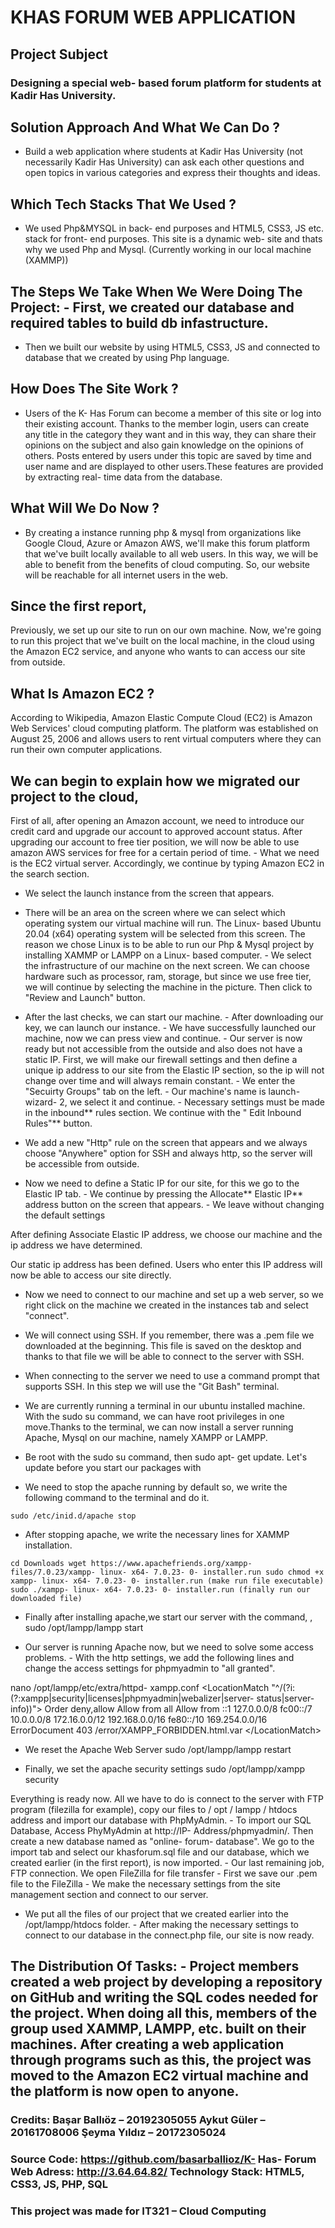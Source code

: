 # KHAS FORUM WEB APPLICATION
## Project Subject 
### Designing a special web- based forum platform for students at Kadir Has University.

## Solution Approach And What We Can Do ?

- Build a web application where students at Kadir Has University (not necessarily Kadir Has University) can ask each other questions and open topics in various categories and express their thoughts and ideas.

## Which Tech Stacks That We Used ?

- We used Php&MYSQL in back- end purposes and HTML5, CSS3, JS etc. stack for front- end purposes. This site is a dynamic web- site and thats why we used Php and Mysql. (Currently working in our local machine (XAMMP))

## The Steps We Take When We Were Doing The Project: - First, we created our database and required tables to build db infastructure.

- Then we built our website by using HTML5, CSS3, JS and connected to database that we created by using Php language.

## How Does The Site Work ?

- Users of the K- Has Forum can become a member of this site or log into their existing account. Thanks to the member login, users can create any title in the category they want and in this way, they can share their opinions on the subject and also gain knowledge on the opinions of others. Posts entered by users under this topic are saved by time and user name and are displayed to other users.These features are provided by extracting real- time data from the database.

## What Will We Do Now ?

- By creating a instance running php & mysql from organizations like Google Cloud, Azure or Amazon AWS, we'll make this forum platform that we've built locally available to all web users. In this way, we will be able to benefit from the benefits of cloud computing. So, our website will be reachable for all internet users in the web.

## Since the first report,

Previously, we set up our site to run on our own machine. Now, we're going to run this project that we've built on the local machine, in the cloud using the Amazon EC2 service, and anyone who wants to can access our site from outside.

## What Is Amazon EC2 ?

According to Wikipedia, Amazon Elastic Compute Cloud (EC2) is Amazon Web Services' cloud computing platform. The platform was established on August 25, 2006 and allows users to rent virtual computers where they can run their own computer applications.

## We can begin to explain how we migrated our project to the cloud,

First of all, after opening an Amazon account, we need to introduce our credit card and upgrade our account to approved account status.
After upgrading our account to free tier position, we will now be able to use amazon AWS services for free for a certain period of time. - What we need is the EC2 virtual server. Accordingly, we continue by typing Amazon EC2 in the search section.
- We select the launch instance from the screen that appears.

- There will be an area on the screen where we can select which operating system our virtual machine will run. The Linux- based Ubuntu 20.04 (x64) operating system will be selected from this screen. The reason we chose Linux is to be able to run our Php & Mysql project by installing XAMMP or LAMPP on a Linux- based computer. - We select the infrastructure of our machine on the next screen. We can choose hardware such as processor, ram, storage, but since we use free tier, we will continue by selecting the machine in the picture. Then click to "Review and Launch" button.

- After the last checks, we can start our machine. - After downloading our key, we can launch our instance. - We have successfully launched our machine, now we can press view and continue. - Our server is now ready but not accessible from the outside and also does not have a static IP. First, we will make our firewall settings and then define a unique ip address to our site from the Elastic IP section, so the ip will not change over time and will always remain constant. - We enter the "Secuirty Groups" tab on the left. - Our machine's name is launch- wizard- 2, we select it and continue. - Necessary settings must be made in the inbound** rules section. We continue with the " Edit Inbound Rules"** button.

- We add a new "Http" rule on the screen that appears and we always choose "Anywhere" option for SSH and always http, so the server will be accessible from outside.

- Now we need to define a Static IP for our site, for this we go to the Elastic IP tab. - We continue by pressing the Allocate** Elastic IP** address button on the screen that appears. - We leave without changing the default settings

After defining Associate Elastic IP address, we choose our machine and the ip address we have determined.

Our static ip address has been defined. Users who enter this IP address will now be able to access our site directly.

- Now we need to connect to our machine and set up a web server, so we right click on the machine we created in the instances tab and select "connect".

- We will connect using SSH. If you remember, there was a .pem file we downloaded at the beginning. This file is saved on the desktop and thanks to that file we will be able to connect to the server with SSH.

- When connecting to the server we need to use a command prompt that supports SSH. In this step we will use the "Git Bash" terminal.

- We are currently running a terminal in our ubuntu installed machine. With the sudo su command, we can have root privileges in one move.Thanks to the terminal, we can now install a server running Apache, Mysql on our machine, namely XAMPP or LAMPP.

- Be root with the sudo su command, then sudo apt- get update. Let's update before you start our packages with

- We need to stop the apache running by default so, we write the following command to the terminal and do it.

```
sudo /etc/inid.d/apache stop
```

- After stopping apache, we write the necessary lines for XAMMP installation.

```
cd Downloads wget https://www.apachefriends.org/xampp- files/7.0.23/xampp- linux- x64- 7.0.23- 0- installer.run sudo chmod +x xampp- linux- x64- 7.0.23- 0- installer.run (make run file executable) sudo ./xampp- linux- x64- 7.0.23- 0- installer.run (finally run our downloaded file)
```

- Finally after installing apache,we start our server with the command, , sudo /opt/lampp/lampp start

- Our server is running Apache now, but we need to solve some access problems. - With the http settings, we add the following lines and change the access settings for phpmyadmin to "all granted".

nano /opt/lampp/etc/extra/httpd- xampp.conf &lt;LocationMatch "^/(?i:(?:xampp|security|licenses|phpmyadmin|webalizer|server- status|server- info))"&gt; Order deny,allow Allow from all Allow from ::1 127.0.0.0/8
fc00::/7 10.0.0.0/8 172.16.0.0/12 192.168.0.0/16
fe80::/10 169.254.0.0/16 ErrorDocument 403 /error/XAMPP_FORBIDDEN.html.var &lt;/LocationMatch&gt;

- We reset the Apache Web Server sudo /opt/lampp/lampp restart

- Finally, we set the apache security settings sudo /opt/lampp/xampp security

Everything is ready now. All we have to do is connect to the server with FTP program (filezilla for example), copy our files to / opt / lampp / htdocs address and import our database with PhpMyAdmin. - To import our SQL Database, Access PhyMyAdmin at http://IP- Address/phpmyadmin/. Then create a new database named as "online- forum- database". We go to the import tab and select our khasforum.sql file and our database, which we created earlier (in the first report), is now imported. - Our last remaining job, FTP connection. We open FileZilla for file transfer - First we save our .pem file to the FileZilla - We make the necessary settings from the site management section and connect to our server.

- We put all the files of our project that we created earlier into the /opt/lampp/htdocs folder. - After making the necessary settings to connect to our database in the connect.php file, our site is now ready.

## The Distribution Of Tasks: - Project members created a web project by developing a repository on GitHub and writing the SQL codes needed for the project. When doing all this, members of the group used XAMMP, LAMPP, etc. built on their machines. After creating a web application through programs such as this, the project was moved to the Amazon EC2 virtual machine and the platform is now open to anyone.

### Credits: Başar Ballıöz – 20192305055 Aykut Güler – 20161708006 Şeyma Yıldız – 20172305024

### Source Code: https://github.com/basarballioz/K- Has- Forum Web Adress: http://3.64.64.82/ Technology Stack: HTML5, CSS3, JS, PHP, SQL

### This project was made for IT321 – Cloud Computing
